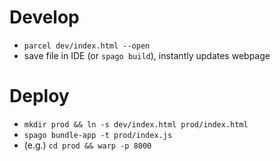 # Develop
- `parcel dev/index.html --open`
- save file in IDE (or `spago build`), instantly updates webpage

# Deploy
- `mkdir prod && ln -s dev/index.html prod/index.html`
- `spago bundle-app -t prod/index.js`
- (e.g.) `cd prod && warp -p 8000`
